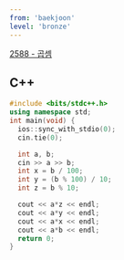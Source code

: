 ```yaml
---
from: 'baekjoon'
level: 'bronze'
---
```


[2588 - 곱셈](https://www.acmicpc.net/problem/2588)

## C++

```cpp
#include <bits/stdc++.h> 
using namespace std;
int main(void) {
  ios::sync_with_stdio(0);
  cin.tie(0);

  int a, b;
  cin >> a >> b;
  int x = b / 100; 
  int y = (b % 100) / 10;
  int z = b % 10;

  cout << a*z << endl;
  cout << a*y << endl;
  cout << a*x << endl;
  cout << a*b << endl;
  return 0;
}
```